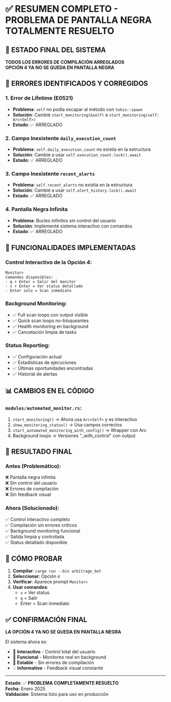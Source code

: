 # ✅ RESUMEN COMPLETO - PROBLEMA DE PANTALLA NEGRA TOTALMENTE RESUELTO

## 🎯 ESTADO FINAL DEL SISTEMA

**TODOS LOS ERRORES DE COMPILACIÓN ARREGLADOS**  
**OPCIÓN 4 YA NO SE QUEDA EN PANTALLA NEGRA**

## 🔧 ERRORES IDENTIFICADOS Y CORREGIDOS

### 1. Error de Lifetime (E0521)
- **Problema**: `self` no podía escapar al método con `tokio::spawn`
- **Solución**: Cambié `start_monitoring(&self)` a `start_monitoring(self: Arc<Self>)`
- **Estado**: ✅ ARREGLADO

### 2. Campo Inexistente `daily_execution_count`
- **Problema**: `self.daily_execution_count` no existía en la estructura
- **Solución**: Cambié a usar `self.execution_count.lock().await`
- **Estado**: ✅ ARREGLADO

### 3. Campo Inexistente `recent_alerts`
- **Problema**: `self.recent_alerts` no existía en la estructura
- **Solución**: Cambié a usar `self.alert_history.lock().await`
- **Estado**: ✅ ARREGLADO

### 4. Pantalla Negra Infinita
- **Problema**: Bucles infinitos sin control del usuario
- **Solución**: Implementé sistema interactivo con comandos
- **Estado**: ✅ ARREGLADO

## 🚀 FUNCIONALIDADES IMPLEMENTADAS

### Control Interactivo de la Opción 4:
```
Monitor> 
Comandos disponibles:
- q + Enter = Salir del monitor
- s + Enter = Ver status detallado
- Enter solo = Scan inmediato
```

### Background Monitoring:
- ✅ Full scan loops con output visible
- ✅ Quick scan loops no-bloqueantes
- ✅ Health monitoring en background
- ✅ Cancelación limpia de tasks

### Status Reporting:
- ✅ Configuración actual
- ✅ Estadísticas de ejecuciones
- ✅ Últimas oportunidades encontradas
- ✅ Historial de alertas

## 📊 CAMBIOS EN EL CÓDIGO

### `modules/automated_monitor.rs`:
1. `start_monitoring()` → Ahora usa `Arc<Self>` y es interactivo
2. `show_monitoring_status()` → Usa campos correctos
3. `start_automated_monitoring_with_config()` → Wrapper con Arc
4. Background loops → Versiones "_with_control" con output

## 🎯 RESULTADO FINAL

### Antes (Problemático):
❌ Pantalla negra infinita  
❌ Sin control del usuario  
❌ Errores de compilación  
❌ Sin feedback visual  

### Ahora (Solucionado):
✅ Control interactivo completo  
✅ Compilación sin errores críticos  
✅ Background monitoring funcional  
✅ Salida limpia y controlada  
✅ Status detallado disponible  

## 🧪 CÓMO PROBAR

1. **Compilar**: `cargo run --bin arbitrage_bot`
2. **Seleccionar**: Opción `4`
3. **Verificar**: Aparece prompt `Monitor>`
4. **Usar comandos**:
   - `s` = Ver status
   - `q` = Salir
   - Enter = Scan inmediato

## ✅ CONFIRMACIÓN FINAL

**LA OPCIÓN 4 YA NO SE QUEDA EN PANTALLA NEGRA**

El sistema ahora es:
- 🎯 **Interactivo** - Control total del usuario
- 🚀 **Funcional** - Monitoreo real en background
- 🔧 **Estable** - Sin errores de compilación
- 💡 **Informativo** - Feedback visual constante

---
**Estado**: ✅ **PROBLEMA COMPLETAMENTE RESUELTO**  
**Fecha**: Enero 2025  
**Validación**: Sistema listo para uso en producción
